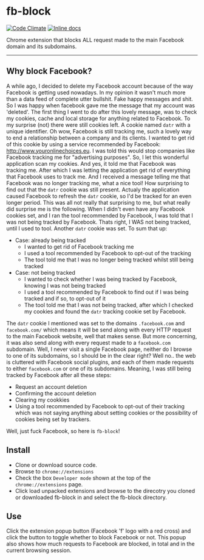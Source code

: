 # fb-block

[![Code Climate](https://codeclimate.com/github/opensoars/fb-block/badges/gpa.svg)](https://codeclimate.com/github/opensoars/fb-block)
[![Inline docs](http://inch-ci.org/github/opensoars/fb-block.svg?branch=master)](http://inch-ci.org/github/opensoars/fb-block)

Chrome extension that blocks ALL request made to the main Facebook domain and its subdomains.


---


## Why block Facebook?

A while ago, I decided to delete my Facebook account because of the way Facebook is getting used nowadays. In my opinion it wasn't much more than a data feed of complete utter bullshit. Fake happy messages and shit. So I was happy when facebook gave me the message that my account was 'deleted'. The first thing I went to do after this lovely message, was to check my cookies, cache and local storage for anything related to Facebook. To my surprise (not) there were still cookies left. A cookie named `datr` with a unique identifier. Oh wow, Facebook is still tracking me, such a lovely way to end a relationship between a company and its clients. I wanted to get rid of this cookie by using a service recommended by Facebook: http://www.youronlinechoices.eu. I was told this would stop companies like Facebook tracking me for "advertising purposes". So, I let this wonderful application scan my cookies. And yes, it told me that Facebook was tracking me. After which I was letting the application get rid of everything that Facebook uses to track me. And I received a message telling me that Facebook was no longer tracking me, what a nice tool! How surprising to find out that the `datr` cookie was still present. Actualy the application caused Facebook to refresh the `datr` cookie, so I'd be tracked for an even longer period. This was all not really that surprising to me, but what really did surprise me is the following. When I didn't even have any Facebook cookies set, and I ran the tool recommended by Facebook, I was told that I was not being tracked by Facebook. Thats right, I WAS not being tracked, until I used to tool. Another `datr` cookie was set. To sum that up: 

* Case: already being tracked
    - I wanted to get rid of Facebook tracking me
    - I used a tool recommended by Facebook to opt-out of the tracking
    - The tool told me that I was no longer being tracked whilst still being tracked
* Case: not being tracked
    - I wanted to check whether I was being tracked by Facebook, knowing I was not being tracked
    - I used a tool recommended by Facebook to find out if I was being tracked and if so, to opt-out of it
    - The tool told me that I was not being tracked, after which I checked my cookies and found the `datr` tracking cookie set by Facebook.

The `datr` cookie I mentioned was set to the domains `.facebook.com` and `facebook.com/` which means it will be send along with every HTTP request to the main Facebook website, well that makes sense. But more concerning, it was also send along with every request made to a `facebook.com` subdomain. Well, I never visit a single Facebook page, neither do I browse to one of its subdomains, so I should be in the clear right? Well no.. the web is cluttered with Facebook social plugins, and each of them  made requests to either `facebook.com` or one of its subdomains. Meaning, I was still being tracked by Facebook after all these steps:

* Request an account deletion
* Confirming the account deletion
* Clearing my cookkies
* Using a tool recommended by Facebook to opt-out of their tracking which was not saying anything about setting cookies or the possibility of cookies being set by trackers.

Well, just fuck Facebook, so here is `fb-block`!


## Install

* Clone or download source code.
* Browse to `chrome://extensions`
* Check the box `Developer mode` shown at the top of the `chrome://extensions` page.
* Click load unpacked extensions and browse to the direcotry you cloned or downloaded fb-block in and select the fb-block directory.


## Use

Click the extension popup button (Facebook 'f' logo with a red cross) and click the button to toggle whether to block Facebook or not. This popup also shows how much requests to Facebook are blocked, in total and in the current browsing session.